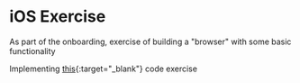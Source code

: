 # iOS Exercise
As part of the onboarding, exercise of building a "browser" with some basic functionality

Implementing [this](https://islandio.atlassian.net/wiki/spaces/RD/pages/883326977/IOS+Interview+Questions+Exercises#Code-Exercise-(~1h)){:target="_blank"} code exercise
